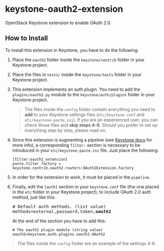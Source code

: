 # keystone-oauth2-extension
OpenStack Keystone extension to enable OAuth 2.0.

## How to Install
To install this extension in Keystone, you have to do the following:

1. Place the `oauth2` folder inside the `keystone/contrib` folder in your Keystone project.

2. Place the files in `tests/` inside the `keystone/tests` folder in your Keystone project.

3. This extension implements an auth plugin. You need to add the `plugins/oauth2.py` module to the `keystone/auth/plugins` folder in your Keystone project.

   > The files inside the `config` folder contain everything you need to **add** to your Keystone settings files (`etc/keystone.conf` and `etc/keystone-paste.ini`). If you are an experienced user, you can check those files and **skip steps 4-6**. Should you prefer to set up everything step by step, please read on.

4. Since this extension is augmenting a pipeline (see [Keystone docs](http://docs.openstack.org/developer/keystone/extension_development.html#modifying-the-keystone-paste-ini-file) for more info), a corresponding `filter:` section is necessary to be introduced in your `etc/keystone-paste.ini` file. Just place the following:
   ```
   [filter:oauth2_extension]
   paste.filter_factory = keystone.contrib.oauth2.routers:OAuth2Extension.factory
   ``` 
5. In order for the extension to work, it must be placed in the `pipeline`.

6. Finally, edit the `[auth]` section in your `keystone.conf` file (the one placed in the `etc` folder in your Keystone project), to include OAuth 2.0 auth method, just like this:
   <pre>
   # Default auth methods. (list value)
   methods=external,password,token,<b>oauth2</b>
   </pre>

   At the end of the section you have to add this:
   ```
   # The oauth2 plugin module (string value)
   oauth2=keystone.auth.plugins.oauth2.OAuth2
   ```

> The files inside the `config` folder are an example of the settings 4-6.
